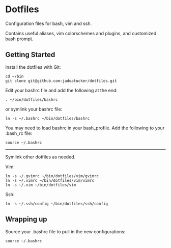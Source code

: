 Dotfiles
====
Configuration files for bash, vim and ssh.

Contains useful aliases, vim colorschemes and plugins, and customized
bash prompt.

Getting Started
---

Install the dotfiles with Git:

    cd ~/bin
    git clone git@github.com:jadeatucker/dotfiles.git

Edit your bashrc file and add the following at the end:

    . ~/bin/dotfiles/bashrc

or symlink your bashrc file:

    ln -s ~/.bashrc ~/bin/dotfiles/bashrc

You may need to load bashrc in your bash_profile.  Add the following to your
.bash_rc file:

    source ~/.bashrc

---
Symlink other dotfiles as needed.

Vim:

    ln -s ~/.gvimrc ~/bin/dotfiles/vim/gvimrc
    ln -s ~/.vimrc ~/bin/dotfiles/vim/vimrc
    ln -s ~/.vim ~/bin/dotfiles/vim

Ssh:

    ln -s ~/.ssh/config ~/bin/dotfiles/ssh/config

Wrapping up
---

Source your .bashrc file to pull in the new configurations:

    source ~/.bashrc

